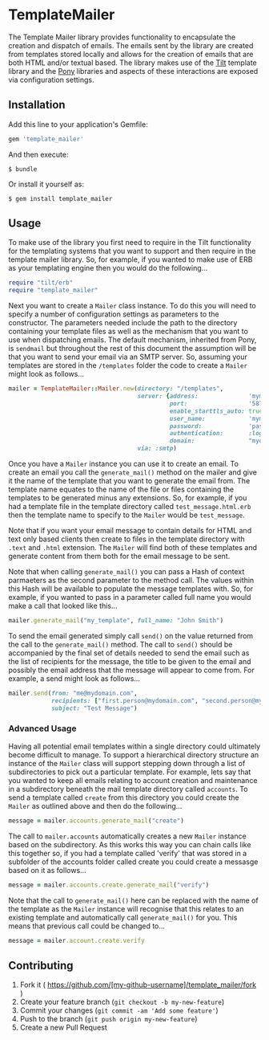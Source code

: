 # TemplateMailer

The Template Mailer library provides functionality to encapsulate the creation
and dispatch of emails. The emails sent by the library are created from templates
stored locally and allows for the creation of emails that are both HTML and/or
textual based. The library makes use of the [Tilt](https://github.com/rtomayko/tilt)
template library and the [Pony](https://github.com/benprew/pony) libraries and
aspects of these interactions are exposed via configuration settings.

## Installation

Add this line to your application's Gemfile:

```ruby
gem 'template_mailer'
```

And then execute:

    $ bundle

Or install it yourself as:

    $ gem install template_mailer

## Usage

To make use of the library you first need to require in the Tilt functionality
for the templating systems that you want to support and then require in the
template mailer library. So, for example, if you wanted to make use of ERB as
your templating engine then you would do the following...

```ruby
require "tilt/erb"
require "template_mailer"
```

Next you want to create a ```Mailer``` class instance. To do this you will need
to specify a number of configuration settings as parameters to the constructor.
The parameters needed include the path to the directory containing your template
files as well as the mechanism that you want to use when dispatching emails. The
default mechanism, inherited from Pony, is ```sendmail``` but throughout the
rest of this document the assumption will be that you want to send your email via
an SMTP server. So, assuming your templates are stored in the ```/templates```
folder the code to create a ```Mailer``` might look as follows...

```ruby
mailer = TemplateMailer::Mailer.new(directory: "/templates",
                                    server: {address:              'mymail.smtp.com',
                                             port:                 '587',
                                             enable_starttls_auto: true,
                                             user_name:            'mymailuser',
                                             password:             'password',
                                             authentication:       :login,
                                             domain:               "mydomain.com"},
                                    via: :smtp)
```

Once you have a ```Mailer``` instance you can use it to create an email. To create
an email you call the ```generate_mail()``` method on the mailer and give it the
name of the template that you want to generate the email from. The template name
equates to the name of the file or files containing the templates to be generated
minus any extensions. So, for example, if you had a template file in the template
directory called ```test_message.html.erb``` then the template name to specify to
the ```Mailer``` would be ```test_message```.

Note that if you want your email message to contain details for HTML and text only
based clients then create to files in the template directory with ```.text``` and
```.html``` extension. The ```Mailer``` will find both of these templates and
generate content from them both for the email message to be sent.

Note that when calling ```generate_mail()``` you can pass a Hash of context
parmaeters as the second parameter to the method call. The values within this
Hash will be available to populate the message templates with. So, for example,
if you wanted to pass in a parameter called full name you would make a call that
looked like this...

```ruby
mailer.generate_mail("my_template", full_name: "John Smith")
```

To send the email generated simply call ```send()``` on the value returned from
the call to the ```generate_mail()``` method. The call to ```send()``` should be
accompanied by the final set of details needed to send the email such as the list
of recipients for the message, the title to be given to the email and possibly the
email address that the message will appear to come from. For example, a send
might look as follows...

```ruby
mailer.send(from: "me@mydomain.com",
            recipients: ["first.person@mydomain.com", "second.person@mydomain.com"],
            subject: "Test Message")
```

### Advanced Usage

Having all potential email templates within a single directory could ultimately
become difficult to manage. To support a hierarchical directory structure an
instance of the ```Mailer``` class will support stepping down through a list of
subdirectories to pick out a particular template. For example, lets say that you
wanted to keep all emails relating to account creation and maintenance in a
subdirectory beneath the mail template directory called ```accounts```. To send
a template called ```create``` from this directory you could create the
```Mailer``` as outlined above and then do the following...

```ruby
message = mailer.accounts.generate_mail("create")
```

The call to ```mailer.accounts``` automatically creates a new ```Mailer``` instance
based on the subdirectory. As this works this way you can chain calls like this
together so, if you had a template called 'verify' that was stored in a subfolder
of the accounts folder called create you could create a messasge based on it as
follows...

```ruby
message = mailer.accounts.create.generate_mail("verify")
```

Note that the call to ```generate_mail()``` here can be replaced with the name of
the template as the ```Mailer``` instance will recognise that this relates to an
existing template and automatically call ```generate_mail()``` for you. This
means that previous call could be changed to...

```ruby
message = mailer.account.create.verify
```

## Contributing

1. Fork it ( https://github.com/[my-github-username]/template_mailer/fork )
2. Create your feature branch (`git checkout -b my-new-feature`)
3. Commit your changes (`git commit -am 'Add some feature'`)
4. Push to the branch (`git push origin my-new-feature`)
5. Create a new Pull Request

